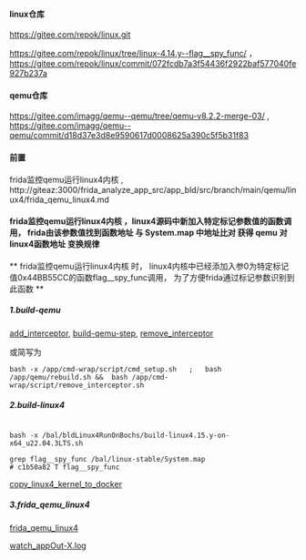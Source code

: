 
#### linux仓库

https://gitee.com/repok/linux.git



https://gitee.com/repok/linux/tree/linux-4.14.y--flag__spy_func/  ， https://gitee.com/repok/linux/commit/072fcdb7a3f54436f2922baf577040fe927b237a

#### qemu仓库


https://gitee.com/imagg/qemu--qemu/tree/qemu-v8.2.2-merge-03/  ,  https://gitee.com/imagg/qemu--qemu/commit/d18d37e3d8e9590617d0008625a390c5f5b31f83
 



#### 前置
frida监控qemu运行linux4内核 , http://giteaz:3000/frida_analyze_app_src/app_bld/src/branch/main/qemu/linux4/frida_qemu_linux4.md


#### frida监控qemu运行linux4内核 ，linux4源码中新加入特定标记参数值的函数调用， frida由该参数值找到函数地址 与 System.map 中地址比对 获得 qemu 对 linux4函数地址 变换规律

** frida监控qemu运行linux4内核 时，  linux4内核中已经添加入参0为特定标记值0x44BB55CC的函数flag__spy_func调用， 为了方便frida通过标记参数识别到此函数 **

##### 1.build-qemu
[add_interceptor](http://giteaz:3000/frida_analyze_app_src/app_bld/src/branch/main/cmd-wrap.md#add_interceptor),
[build-qemu-step](http://giteaz:3000/frida_analyze_app_src/app_bld/src/branch/main/qemu/readme.md#build-qemu-step),
[remove_interceptor](http://giteaz:3000/frida_analyze_app_src/app_bld/src/branch/main/cmd-wrap.md#remove_interceptor)

或简写为
```shell
bash -x /app/cmd-wrap/script/cmd_setup.sh   ;   bash  /app/qemu/rebuild.sh &&  bash /app/cmd-wrap/script/remove_interceptor.sh
```
##### 2.build-linux4
```shell

bash -x /bal/bldLinux4RunOnBochs/build-linux4.15.y-on-x64_u22.04.3LTS.sh

grep flag__spy_func /bal/linux-stable/System.map 
# c1b50a82 T flag__spy_func

```


[copy_linux4_kernel_to_docker](http://giteaz:3000/frida_analyze_app_src/app_bld/src/branch/main/qemu/linux4/frida_qemu_linux4.md#copy_linux4_kernel_to_docker)

##### 3.frida_qemu_linux4
[frida_qemu_linux4](http://giteaz:3000/frida_analyze_app_src/app_bld/src/branch/main/qemu/linux4/frida_qemu_linux4.md#frida_qemu_linux4)

[watch_appOut-X.log](http://giteaz:3000/frida_analyze_app_src/app_bld/src/branch/main/qemu/linux4/frida_qemu_linux4_ignoreHugeFunc.md#watch_appout-xlog)